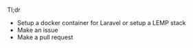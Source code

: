 Tl;dr
- Setup a docker container for Laravel or setup a LEMP stack
- Make an issue
- Make a pull request
